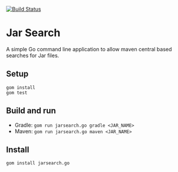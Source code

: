 [![Build Status](https://travis-ci.org/m-x-k/jarsearch.svg?branch=master)](https://travis-ci.org/m-x-k/jarsearch)

# Jar Search

A simple Go command line application to allow maven central based searches for Jar files.

## Setup

```
gom install
gom test
```

## Build and run

* Gradle: `gom run jarsearch.go gradle <JAR_NAME>`
* Maven: `gom run jarsearch.go maven <JAR_NAME>`

## Install

`gom install jarsearch.go`
